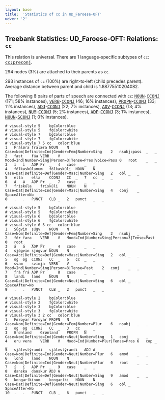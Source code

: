 ```yaml
---
layout: base
title:  'Statistics of cc in UD_Faroese-OFT'
udver: '2'
---
```


## Treebank Statistics: UD_Faroese-OFT: Relations: `cc`

This relation is universal.
There are 1 language-specific subtypes of `cc`: <tt><a href="fo_oft-dep-cc-preconj.html">cc:preconj</a></tt>.

294 nodes (3%) are attached to their parents as `cc`.

293 instances of `cc` (100%) are right-to-left (child precedes parent).
Average distance between parent and child is 1.88775510204082.

The following 8 pairs of parts of speech are connected with `cc`: <tt><a href="fo_oft-pos-NOUN.html">NOUN</a></tt>-<tt><a href="fo_oft-pos-CCONJ.html">CCONJ</a></tt> (171; 58% instances), <tt><a href="fo_oft-pos-VERB.html">VERB</a></tt>-<tt><a href="fo_oft-pos-CCONJ.html">CCONJ</a></tt> (46; 16% instances), <tt><a href="fo_oft-pos-PROPN.html">PROPN</a></tt>-<tt><a href="fo_oft-pos-CCONJ.html">CCONJ</a></tt> (33; 11% instances), <tt><a href="fo_oft-pos-ADJ.html">ADJ</a></tt>-<tt><a href="fo_oft-pos-CCONJ.html">CCONJ</a></tt> (22; 7% instances), <tt><a href="fo_oft-pos-ADV.html">ADV</a></tt>-<tt><a href="fo_oft-pos-CCONJ.html">CCONJ</a></tt> (13; 4% instances), <tt><a href="fo_oft-pos-NUM.html">NUM</a></tt>-<tt><a href="fo_oft-pos-CCONJ.html">CCONJ</a></tt> (5; 2% instances), <tt><a href="fo_oft-pos-ADP.html">ADP</a></tt>-<tt><a href="fo_oft-pos-CCONJ.html">CCONJ</a></tt> (3; 1% instances), <tt><a href="fo_oft-pos-NOUN.html">NOUN</a></tt>-<tt><a href="fo_oft-pos-SCONJ.html">SCONJ</a></tt> (1; 0% instances).


~~~ conllu
# visual-style 5	bgColor:blue
# visual-style 5	fgColor:white
# visual-style 7	bgColor:blue
# visual-style 7	fgColor:white
# visual-style 7 5 cc	color:blue
1	Frálæra	frálæra	NOUN	N	Case=Nom|Definite=Ind|Gender=Fem|Number=Sing	2	nsubj:pass	_	_
2	fæst	fáa	VERB	V	Mood=Ind|Number=Sing|Person=3|Tense=Pres|Voice=Pass	0	root	_	_
3	í	í	ADP	Pr	_	4	case	_	_
4	fólkaskúlanum	fólkaskúli	NOUN	N	Case=Dat|Definite=Def|Gender=Masc|Number=Sing	2	obl	_	_
5	ella	ella	CCONJ	CC	_	7	cc	_	_
6	á	á	ADP	Pr	_	7	case	_	_
7	frískúla	frískúli	NOUN	N	Case=Dat|Definite=Ind|Gender=Masc|Number=Sing	4	conj	_	SpaceAfter=No
8	.	.	PUNCT	CLB	_	2	punct	_	_

~~~


~~~ conllu
# visual-style 5	bgColor:blue
# visual-style 5	fgColor:white
# visual-style 6	bgColor:blue
# visual-style 6	fgColor:white
# visual-style 6 5 cc	color:blue
1	Súgvin	súgv	NOUN	N	Case=Nom|Definite=Def|Gender=Fem|Number=Sing	2	nsubj	_	_
2	fór	fara	VERB	V	Mood=Ind|Number=Sing|Person=3|Tense=Past	0	root	_	_
3	á	á	ADP	Pr	_	4	case	_	_
4	sjógvin	sjógvur	NOUN	N	Case=Acc|Definite=Def|Gender=Masc|Number=Sing	2	obl	_	_
5	og	og	CCONJ	CC	_	6	cc	_	_
6	svam	svimja	VERB	V	Mood=Ind|Number=Sing|Person=3|Tense=Past	2	conj	_	_
7	frá	frá	ADP	Pr	_	8	case	_	_
8	landi	land	NOUN	N	Case=Dat|Definite=Ind|Gender=Neut|Number=Sing	6	obl	_	SpaceAfter=No
9	.	.	PUNCT	CLB	_	2	punct	_	_

~~~


~~~ conllu
# visual-style 2	bgColor:blue
# visual-style 2	fgColor:white
# visual-style 3	bgColor:blue
# visual-style 3	fgColor:white
# visual-style 3 2 cc	color:blue
1	Føroyar	Føroyar	PROPN	N	Case=Nom|Definite=Ind|Gender=Fem|Number=Plur	6	nsubj	_	_
2	og	og	CCONJ	CC	_	3	cc	_	_
3	Grønland	Grønland	PROPN	N	Case=Nom|Definite=Ind|Gender=Neut|Number=Sing	1	conj	_	_
4	eru	vera	VERB	V	Mood=Ind|Number=Plur|Tense=Pres	6	cop	_	_
5	sjálvstýrandi	sjálvstýrandi	ADJ	A	Case=Nom|Definite=Ind|Gender=Neut|Number=Plur	6	amod	_	_
6	lond	land	NOUN	N	Case=Nom|Definite=Ind|Gender=Neut|Number=Plur	0	root	_	_
7	í	í	ADP	Pr	_	9	case	_	_
8	danska	danskur	ADJ	A	Case=Dat|Definite=Def|Gender=Neut|Number=Sing	9	amod	_	_
9	kongaríkinum	kongaríki	NOUN	N	Case=Dat|Definite=Def|Gender=Neut|Number=Sing	6	obl	_	SpaceAfter=No
10	.	.	PUNCT	CLB	_	6	punct	_	_

~~~


